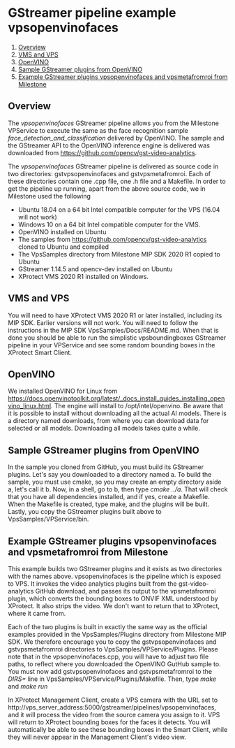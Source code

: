 # GStreamer pipeline example vpsopenvinofaces

1. [Overview](#overview)
2. [VMS and VPS](#vms)
3. [OpenVINO](#openvino)
4. [Sample GStreamer plugins from OpenVINO](#samples)
5. [Example GStreamer plugins vpsopenvinofaces and vpsmetafromroi from Milestone](#examples)


## Overview

The *vpsopenvinofaces* GStreamer pipeline allows you from the Milestone VPService to execute the same as the face recognition sample *face_detection_and_classification*
delivered by OpenVINO. The sample and the GStreamer API to the OpenVINO inference engine is delivered was downloaded from https://github.com/opencv/gst-video-analytics.

The *vpsopenvinofaces* GStreamer pipeline is delivered as source code in two directories: gstvpsopenvinofaces and gstvpsmetafromroi.
Each of these directories contain one .cpp file, one .h file and a Makefile.
In order to get the pipeline up running, apart from the above source code, we in Milestone used the following 

* Ubuntu 18.04 on a 64 bit Intel compatible computer for the VPS (16.04 will not work)
* Windows 10 on a 64 bit Intel compatible computer for the VMS.
* OpenVINO installed on Ubuntu
* The samples from https://github.com/opencv/gst-video-analytics cloned to Ubuntu and compiled
* The VpsSamples directory from Milestone MIP SDK 2020 R1 copied to Ubuntu
* GStreamer 1.14.5 and opencv-dev installed on Ubuntu
* XProtect VMS 2020 R1 installed on Windows.


## VMS and VPS

You will need to have XProtect VMS 2020 R1 or later installed, including its MIP SDK. Earlier versions will not work.
You will need to follow the instructions in the MIP SDK VpsSamples/Docs/README.md.
When that is done you should be able to run the simplistic vpsboundingboxes GStreamer pipeline in your VPService
and see some random bounding boxes in the XProtect Smart Client.


## OpenVINO

We installed OpenVINO for Linux from https://docs.openvinotoolkit.org/latest/_docs_install_guides_installing_openvino_linux.html.
The engine will install to /opt/intel/openvino.
Be aware that it is possible to install without downloading all the actual AI models.
There is a directory named downloads, from where you can download data for selected or all models.
Downloading all models takes quite a while.


## Sample GStreamer plugins from OpenVINO 

In the sample you cloned from GitHub, you must build its GStreamer plugins. Let's say you downloaded to a directory named a.
To build the sample, you must use cmake, so you may create an empty directory aside a, let's call it b.
Now, in a shell, go to b, then type *cmake ../a*. That will check that you have all dependencies installed, and if yes, create a Makefile.
When the Makefile is created, type make, and the plugins will be built.
Lastly, you copy the GStreamer plugins built above to VpsSamples/VPService/bin.


## Example GStreamer plugins vpsopenvinofaces and vpsmetafromroi from Milestone

This example builds two GStreamer plugins and it exists as two directories with the names above.
vpsopenvinofaces is the pipeline which is exposed to VPS. It invokes the video analytics plugins built from the gst-video-analytics GitHub download,
and passes its output to the vpsmetafromroi plugin, which converts the bounding boxes to ONVIF XML understood by XProtect.
It also strips the video. We don't want to return that to XProtect, where it came from.

Each of the two plugins is built in exactly the same way as the official examples provided in the VpsSamples/Plugins directory from Milestone MIP SDK.
We therefore encourage you to copy the gstvpsopenvinofaces and gstvpsmetafromroi directories to VpsSamples/VPService/Plugins.
Please note that in the vpsopenvinofaces.cpp, you will have to adjust two file paths, to reflect where you downloaded the OpenVINO GutHub sample to.
You must now add gstvpsopenvinofaces and gstvpsmetafromroi to the *DIRS=* line in VpsSamples/VPService/Plugins/Makefile. Then, type *make* and *make run*

In XProtect Management Client, create a VPS camera with the URL set to http://vps_server_address:5000/gstreamer/pipelines/vpsopenvinofaces,
and it will process the video from the source camera you assign to it. VPS will return to XProtect bounding boxes for the faces it detects.
You will automatically be able to see these bounding boxes in the Smart Client, while they will never appear in the Management Client's video view.

